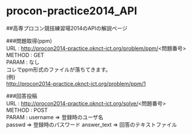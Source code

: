 procon-practice2014_API
=======================

##高専プロコン競技練習場2014のAPIの解説ページ
  
###問題取得(ppm)  
URL    : http://procon2014-practice.oknct-ict.org/problem/ppm/<問題番号>  
METHOD : GET  
PARAM  : なし  
コレでppm形式のファイルが落ちてきます。  
(例)  
  http://procon2014-practice.oknct-ict.org/problem/ppm/1  

###回答投稿  
URL    : http://procon2014-practice.oknct-ict.org/solve/<問題番号>  
METHOD : POST  
PARAM  : username    => 登録時のユーザ名  
         passwd      => 登録時のパスワード
         answer_text => 回答のテキストファイル
